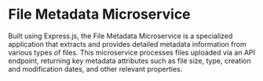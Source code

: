# File Metadata Microservice
Built using Express.js, the File Metadata Microservice is a specialized application that extracts and provides detailed metadata information from various types of files. This microservice processes files uploaded via an API endpoint, returning key metadata attributes such as file size, type, creation and modification dates, and other relevant properties.
